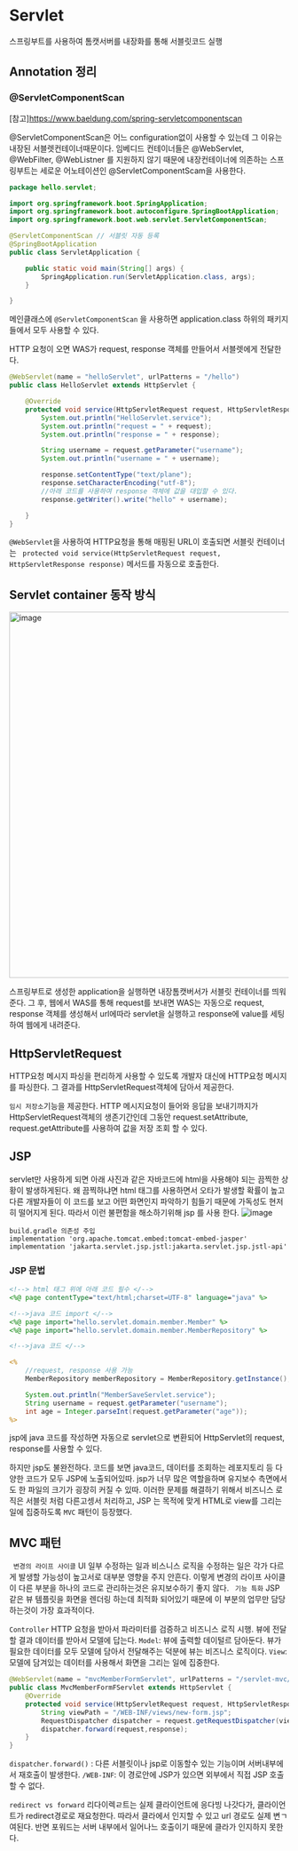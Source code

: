 # Servlet

스프링부트를 사용하여 톰캣서버를 내장화를 통해 서블릿코드 실행

## Annotation 정리
### @ServletComponentScan
[참고]https://www.baeldung.com/spring-servletcomponentscan

@ServletComponentScan은 어느 configuration없이 사용할 수 있는데 그 이유는 내장된 서블렛컨테이너때문이다. 임베디드 컨테이너들은 @WebServlet, @WebFilter, @WebListner 를 지원하지 않기 때문에 내장컨테이너에 의존하는 스프링부트는 세로운 어노테이션인 @ServletComponentScam을 사용한다.
```java
package hello.servlet;

import org.springframework.boot.SpringApplication;
import org.springframework.boot.autoconfigure.SpringBootApplication;
import org.springframework.boot.web.servlet.ServletComponentScan;

@ServletComponentScan // 서블릿 자동 등록
@SpringBootApplication
public class ServletApplication {

	public static void main(String[] args) {
		SpringApplication.run(ServletApplication.class, args);
	}

}
```

메인클래스에 `@ServletComponentScan` 을 사용하면 application.class 하위의 패키지들에서 모두 사용할 수 있다. 

HTTP 요청이 오면 WAS가 request, response 객체를 만들어서 서블렛에게 전달한다.

```java
@WebServlet(name = "helloServlet", urlPatterns = "/hello")
public class HelloServlet extends HttpServlet {

    @Override
    protected void service(HttpServletRequest request, HttpServletResponse response) throws ServletException, IOException {
        System.out.println("HelloServlet.service");
        System.out.println("request = " + request);
        System.out.println("response = " + response);

        String username = request.getParameter("username");
        System.out.println("username = " + username);

        response.setContentType("text/plane");
        response.setCharacterEncoding("utf-8");
        //아래 코드를 사용하여 response 객체에 값을 대입할 수 있다.
        response.getWriter().write("hello" + username);

    }
}
```

`@WebServlet`을 사용하여 HTTP요청을 통해 매핑된 URL이 호출되면 서블릿 컨테이너는 ` protected void service(HttpServletRequest request, HttpServletResponse response)` 메서드를 자동으로 호출한다. 

## Servlet container 동작 방식

<img width="659" alt="image" src="https://user-images.githubusercontent.com/43670838/209827848-9a6f703f-3e77-41bf-ac95-ef192a685fd4.png">

스프링부트로 생성한 application을 실행하면 내장톰캣버서가 서블릿 컨테이너를 띄워준다. 
그 후, 웹에서 WAS를 통해 request를 보내면 WAS는 자동으로 request, response 객체를 생성해서 url에따라 servlet을 실행하고 response에 value를 세팅하여 웹에게 내려준다. 


## HttpServletRequest
HTTP요청 메시지 파싱을 편리하게 사용할 수 있도록 개발자 대신에 HTTP요청 메시지를 파싱한다. 그 결과를 HttpServletRequest객체에 담아서 제공한다. 

` 임시 저장소 `기능을 제공한다. 
HTTP 메시지요청이 들어와 응답을 보내기까지가 HttpServletRequest객체의 생존기간인데 그동안 request.setAttribute, request.getAttribute를 사용하여 값을 저장 조회 할 수 있다. 



## JSP
servlet만 사용하게 되면 아래 사진과 같은 자바코드에 html을 사용해야 되는 끔찍한 상황이 발생하게된다. 왜 끔찍하냐면 html 태그를 사용하면서 오타가 발생할 확률이 높고 다른 개발자들이 이 코드를 보고 어떤 화면인지 파악하기 힘들기 때문에 가독성도 현저히 떨어지게 된다. 따라서 이런 불편함을 해소하기위해 jsp 를 사용 한다.
![image](https://user-images.githubusercontent.com/43670838/212692640-0c2683f3-9727-4198-95aa-b0ea2308a5d8.png)

```
build.gradle 의존성 주입
implementation 'org.apache.tomcat.embed:tomcat-embed-jasper'
implementation 'jakarta.servlet.jsp.jstl:jakarta.servlet.jsp.jstl-api'
```

###  JSP 문법
```jsp
<!--> html 태그 위에 아래 코드 필수 </-->
<%@ page contentType="text/html;charset=UTF-8" language="java" %>

<!-->java 코드 import </-->
<%@ page import="hello.servlet.domain.member.Member" %>
<%@ page import="hello.servlet.domain.member.MemberRepository" %>

<!-->java 코드 </-->

<%
    //request, response 사용 가능
    MemberRepository memberRepository = MemberRepository.getInstance();

    System.out.println("MemberSaveServlet.service");
    String username = request.getParameter("username");
    int age = Integer.parseInt(request.getParameter("age"));
%>

```
jsp에 java 코드를 작성하면 자동으로 servlet으로 변환되어 HttpServlet의  request, response를 사용할 수 있다.


하지만 jsp도 불완전하다. 코드를 보면 java코드, 데이터를 조회하는 레포지토리 등 다양한 코드가 모두 JSP에 노출되어있따. jsp가 너무 많은 역할을하며 유지보수 측면에서도 한 파일의 크기가 굉장히 커질 수 있따. 이러한 문제를 해결하기 위해서 비즈니스 로직은 서블릿 처럼 다른고셍서 처리하고, JSP 는 목적에 맞게 HTML로 view를 그리는 일에 집중하도록 `MVC` 패턴이 등장했다.

## MVC 패턴
` 변경의 라이프 사이클` UI 일부 수정하는 일과 비스니스 로직을 수정하는 일은 각가 다르게 발생할 가능성이 높고서로 대부분 영향을 주지 안흔다. 이렇게 변경의 라이프 사이클이 다른 부분을 하나의 코드로 관리하는것은 유지보수하기 좋지 않다. 
` 기능 특화` JSP 같은 뷰 템플릿을 화면을 렌더링 하는데 최적화 되어있기 때문에 이 부분의 업무만 담당하는것이 가장 효과적이다.

`Controller` HTTP 요청을 받아서 파라미터를 검증하고 비즈니스 로직 시행. 뷰에 전달할 결과 데이터를 받아서 모델에 답는다. 
`Model`: 뷰에 출력할 데이털르 담아둔다. 뷰가 필요한 데이터를 모두 모델에 담아서 전달해주는 덕분에 뷰는 비즈니스 로직이다. 
`View`: 모델에 담겨있는 데이터를 사용해서 화면을 그리는 일에 집중한다.

```java
@WebServlet(name = "mvcMemberFormServlet", urlPatterns = "/servlet-mvc/members/new-form")
public class MvcMemberFormFServlet extends HttpServlet {
    @Override
    protected void service(HttpServletRequest request, HttpServletResponse response) throws ServletException, IOException {
        String viewPath = "/WEB-INF/views/new-form.jsp";
        RequestDispatcher dispatcher = request.getRequestDispatcher(viewPath);
        dispatcher.forward(request,response);
    }
}
```
`dispatcher.forward()` :  다른 서블릿이나 jsp로 이동할수 있는 기능이며 서버내부에서 재호출이 발생한다. 
`/WEB-INF`: 이 경로안에 JSP가 있으면 외부에서 직접  JSP 호출할 수 없다. 

`redirect vs forward`
리다이렉ㄹ트는 실제 클라이언트에 응다빙 나갓다가, 클라이언트가 redirect경로로 재요청한다. 따라서 클라에서 인지할 수 있고 url 경로도 실제 변ㄱ여된다. 반면 포워드는 서버 내부에서 일어나느 호출이기 때문에 클라가 인지하지 못한다.